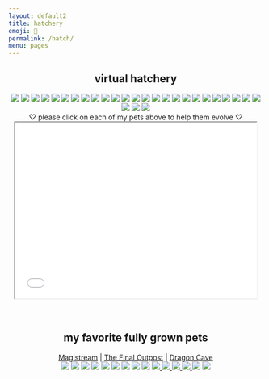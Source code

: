 ```yaml
---
layout: default2
title: hatchery
emoji: 🐣
permalink: /hatch/
menu: pages
---
```

<center>
    <h2>virtual hatchery</h2>
    <div class="hatchery">
        <a target="other" href="http://magistream.com/creature/14217393#page-body"><img src="http://magistream.com/img/14217393.gif"/></a>
        <a target="other" href="http://magistream.com/creature/14216991#page-body"><img src="http://magistream.com/img/14216991.gif"/></a>
        <a target="other" href="http://magistream.com/creature/14216121#page-body"><img src="http://magistream.com/img/14216121.gif"/></a>
        <a target="other" href="http://magistream.com/creature/14215186#page-body"><img src="http://magistream.com/img/14215186.gif"/></a>
        <a target="other" href="http://magistream.com/creature/14215838#page-body"><img src="http://magistream.com/img/14215838.gif"/></a>
        <a target="other" href="http://magistream.com/creature/14215377#page-body"><img src="http://magistream.com/img/14215377.gif"/></a>
        <a target="other" href="http://magistream.com/creature/14214767#page-body"><img src="http://magistream.com/img/14214767.gif"/></a>
        <a target="other" href='https://finaloutpost.net/view/9Xx2k#main'><img src='https://finaloutpost.net/s/9Xx2k.png'></a>
        <a target="other" href='https://finaloutpost.net/view/zO2w7#main'><img src='https://finaloutpost.net/s/zO2w7.png'></a>
        <a target="other" href='https://finaloutpost.net/view/Lu3wq#main'><img src='https://finaloutpost.net/s/Lu3wq.png'></a>
        <a target="other" href='https://finaloutpost.net/view/zF36f#main'><img src='https://finaloutpost.net/s/zF36f.png'></a>
        <a target="other" href='https://finaloutpost.net/view/qJJQd#main'><img src='https://finaloutpost.net/s/qJJQd.png'></a>
        <a target="other" href='https://finaloutpost.net/view/bdO4w#main'><img src='https://finaloutpost.net/s/bdO4w.png'></a>
        <a target="other" href='https://finaloutpost.net/view/E2lcC#main'><img src='https://finaloutpost.net/s/E2lcC.png'></a>
        <a target="other" href='https://finaloutpost.net/view/qO3qO#main'><img src='https://finaloutpost.net/s/qO3qO.png'></a>
        <a target="other" href='https://finaloutpost.net/view/0J8Dy#main'><img src='https://finaloutpost.net/s/0J8Dy.png'></a>
        <a target="other" href='https://finaloutpost.net/view/jOBm0#main'><img src='https://finaloutpost.net/s/jOBm0.png'></a>
        <a target="other" href="https://dragcave.net/view/6bxvV#middle"><img src="https://dragcave.net/image/6bxvV.gif" style="border-width:0"/></a>
        <a target="other" href="https://dragcave.net/view/B4CbL#middle"><img src="https://dragcave.net/image/B4CbL.gif" style="border-width:0"/></a>
        <a target="other" href="https://dragcave.net/view/DniQU#middle"><img src="https://dragcave.net/image/DniQU.gif" style="border-width:0"/></a>
        <a target="other" href="https://dragcave.net/view/sF8WK#middle"><img src="https://dragcave.net/image/sF8WK.gif" style="border-width:0"/></a>
        <a target="other" href="https://dragcave.net/view/RP4qL#middle"><img src="https://dragcave.net/image/RP4qL.gif" style="border-width:0"/></a>
        <a target="other" href="https://dragcave.net/view/aZAqo#middle"><img src="https://dragcave.net/image/aZAqo.gif" style="border-width:0"/></a>
        <a target="other" href="https://dragcave.net/view/spPTJ#middle"><img src="https://dragcave.net/image/spPTJ.gif" style="border-width:0"/></a>
        <a target="other" href="https://dragcave.net/view/yLmgd#middle"><img src="https://dragcave.net/image/yLmgd.gif" style="border-width:0"/></a>
        <a target="other" href="https://dragcave.net/view/OVsMx#middle"><img src="https://dragcave.net/image/OVsMx.gif" style="border-width:0"/></a>
        <a target="other" href="https://dragcave.net/view/czo1H#middle"><img src="https://dragcave.net/image/czo1H.gif" style="border-width:0"/></a>
        <a target="other" href="https://dragcave.net/view/eQ6gX#middle"><img src="https://dragcave.net/image/eQ6gX.gif" style="border-width:0"/></a>
        <div class="hatchery-status">
            ♡ please click on each of my pets above to help them evolve ♡
        </div>
        <iframe src="/hatchable.txt" name="other" width="95%" height="350px"></iframe>
    </div>
    <script>
        let isIframeLoadSet = false;
        document.querySelectorAll('a[target="other"]').forEach(el => {
            el.onclick = () => {
                document.querySelector('.hatchery-status').innerText = "loading...";
                if (!isIframeLoadSet) {
                    isIframeLoadSet = true;
                    document.getElementsByName("other")[0].onload = () => {
                        document.querySelector('.hatchery-status').innerText = "thank you!";
                    }
                }
            };
        });
    </script>
    <br>
    <br>
    <h2>my favorite fully grown pets</h2>
        <a target="_blank" href="https://magistream.com/user/lostletters/Completed">Magistream</a> | <a target="_blank" href="https://finaloutpost.net/visit/lostletters/37592">The Final Outpost</a> | <a target="_blank" href="https://dragcave.net/user/lostletters">Dragon Cave</a>
        <br>
        <a target="other" href="http://magistream.com/creature/13997843"><img src="http://magistream.com/img/13997843.gif"/></a>
        <a target="other" href='https://finaloutpost.net/view/ohzHb#main'><img src='https://finaloutpost.net/s/ohzHb1.png'></a>
        <a target="other" href="http://magistream.com/creature/14201225#page-body"><img src="http://magistream.com/img/14201225.gif"/></a>
        <a target="other" href="http://magistream.com/creature/14211781"><img src="http://magistream.com/img/14211781.gif"/></a>
        <a target="other" href="http://magistream.com/creature/14213565"><img src="http://magistream.com/img/14213565.gif"/></a>
        <a target="other" href='https://finaloutpost.net/view/6tZ5z#main'><img src='https://finaloutpost.net/s/6tZ5z3.png'></a>
        <a target="other" href="http://magistream.com/creature/14199388#page-body"><img src="http://magistream.com/img/14199388.gif"/></a>
        <a target="other" href="http://magistream.com/creature/14201186#page-body"><img src="http://magistream.com/img/14201186.gif"/></a>
        <a target="other" href="http://magistream.com/creature/14202306#page-body"><img src="http://magistream.com/img/14202306.gif"/></a>
        <a target="other" href="https://dragcave.net/view/UMWzV">
            <img src="https://dragcave.net/image/UMWzV.gif" style="border-width:0"/>
        </a>
        <a target="other" href="https://dragcave.net/view/5r7s2">
            <img src="https://dragcave.net/image/5r7s2.gif" style="border-width:0"/>
        </a>
        <a target="other" href="https://dragcave.net/view/5bqHp">
            <img src="https://dragcave.net/image/5bqHp.gif" style="border-width:0"/>
        </a>
        <a target="other" href="https://dragcave.net/view/PCf1e">
            <img src="https://dragcave.net/image/PCf1e.gif" style="border-width:0"/>
        </a>
        <a target="other" href="http://magistream.com/creature/14202717#page-body"><img src="http://magistream.com/img/14202717.gif"/></a>
        <a target="other" href="http://magistream.com/creature/14203656#page-body"><img src="http://magistream.com/img/14203656.gif"/></a>
</center>